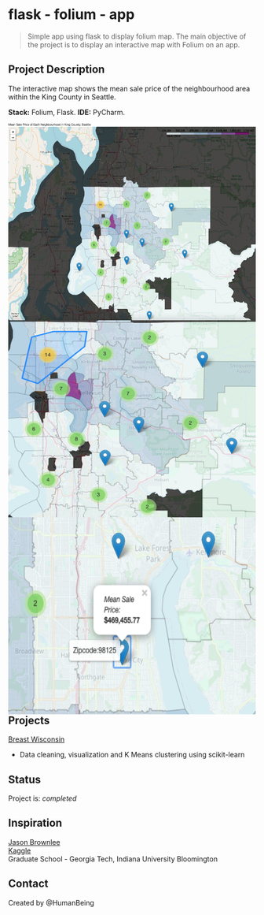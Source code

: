 # flask - folium - app
> Simple app using flask to display folium map. 
> The main objective of the project is to display an interactive map with Folium on an app. 

## Project Description
The interactive map shows the mean sale price of the neighbourhood area within the King County in Seattle. 

**Stack:** Folium, Flask.
**IDE:** PyCharm.


<img src="https://github.com/NothinBetterToDo/Data-Visualization/blob/master/images/main_app.png" align="left" height="400" width="600"/></br>
<img src="https://github.com/NothinBetterToDo/Data-Visualization/blob/master/images/neighbourhood.png" align="left" height="400" width="600"/></br>
<img src="https://github.com/NothinBetterToDo/Data-Visualization/blob/master/images/sale_price.png" align="left" height="400" width="600"/></br>



## Projects

[Breast Wisconsin](https://github.com/NothinBetterToDo/PYTHON-PROJECTS/tree/master/Breast_Wisconsin)
* Data cleaning, visualization and K Means clustering using scikit-learn <br/>


## Status
Project is: _completed_

## Inspiration
[Jason Brownlee](https://machinelearningmastery.com) </br>
[Kaggle](https://www.kaggle.com)</br>
Graduate School - Georgia Tech, Indiana University Bloomington

## Contact
Created by @HumanBeing
